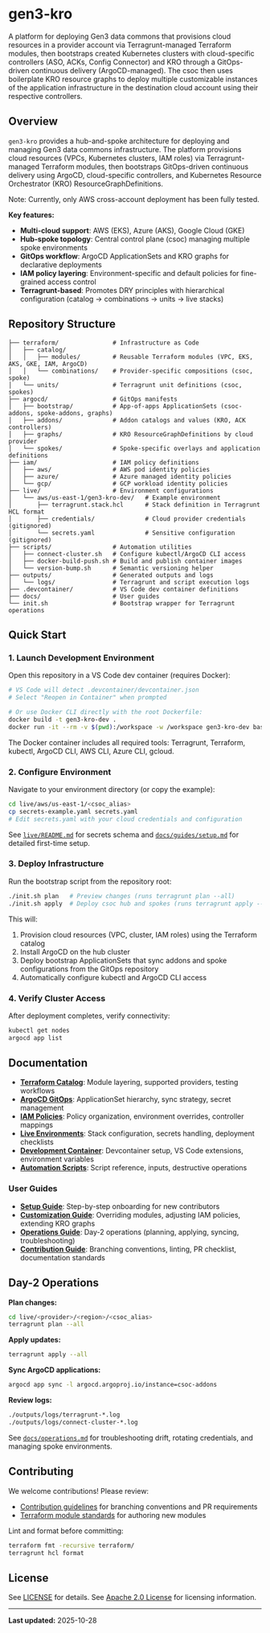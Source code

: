 # gen3-kro

A platform for deploying Gen3 data commons that provisions cloud resources in a provider account via Terragrunt-managed Terraform modules, then bootstraps created Kubernetes clusters with cloud-specific controllers (ASO, ACKs, Config Connector) and KRO through a GitOps-driven continuous delivery (ArgoCD-managed). The csoc then uses boilerplate KRO resource graphs to deploy multiple customizable instances of the application infrastructure in the destination cloud account using their respective controllers.

## Overview

`gen3-kro` provides a hub-and-spoke architecture for deploying and managing Gen3 data commons infrastructure. The platform provisions cloud resources (VPCs, Kubernetes clusters, IAM roles) via Terragrunt-managed Terraform modules, then bootstraps GitOps-driven continuous delivery using ArgoCD, cloud-specific controllers, and Kubernetes Resource Orchestrator (KRO) ResourceGraphDefinitions.

Note: Currently, only AWS cross-account deployment has been fully tested.

**Key features:**
- **Multi-cloud support**: AWS (EKS), Azure (AKS), Google Cloud (GKE)
- **Hub-spoke topology**:  Central control plane (csoc) managing multiple spoke environments
- **GitOps workflow**:     ArgoCD ApplicationSets and KRO graphs for declarative deployments
- **IAM policy layering**: Environment-specific and default policies for fine-grained access control
- **Terragrunt-based**:    Promotes DRY principles with hierarchical configuration (catalog → combinations → units → live stacks)

## Repository Structure

```
├── terraform/               # Infrastructure as Code
│   ├── catalog/
│   │   ├── modules/         # Reusable Terraform modules (VPC, EKS, AKS, GKE, IAM, ArgoCD)
│   │   └── combinations/    # Provider-specific compositions (csoc, spoke)
│   └── units/               # Terragrunt unit definitions (csoc, spokes)
├── argocd/                  # GitOps manifests
│   ├── bootstrap/           # App-of-apps ApplicationSets (csoc-addons, spoke-addons, graphs)
│   ├── addons/              # Addon catalogs and values (KRO, ACK controllers)
│   ├── graphs/              # KRO ResourceGraphDefinitions by cloud provider
│   └── spokes/              # Spoke-specific overlays and application definitions
├── iam/                     # IAM policy definitions
│   ├── aws/                 # AWS pod identity policies
│   ├── azure/               # Azure managed identity policies
│   └── gcp/                 # GCP workload identity policies
├── live/                    # Environment configurations
│   └── aws/us-east-1/gen3-kro-dev/   # Example environment
│       ├── terragrunt.stack.hcl      # Stack definition in Terragrunt HCL format
│       ├── credentials/              # Cloud provider credentials (gitignored)
│       └── secrets.yaml              # Sensitive configuration (gitignored)
├── scripts/                 # Automation utilities
│   ├── connect-cluster.sh   # Configure kubectl/ArgoCD CLI access
│   ├── docker-build-push.sh # Build and publish container images
│   └── version-bump.sh      # Semantic versioning helper
├── outputs/                 # Generated outputs and logs
│   └── logs/                # Terragrunt and script execution logs
├── .devcontainer/           # VS Code dev container definitions
├── docs/                    # User guides
└── init.sh                  # Bootstrap wrapper for Terragrunt operations
```

## Quick Start

### 1. Launch Development Environment

Open this repository in a VS Code dev container (requires Docker):

```bash
# VS Code will detect .devcontainer/devcontainer.json
# Select "Reopen in Container" when prompted

# Or use Docker CLI directly with the root Dockerfile:
docker build -t gen3-kro-dev .
docker run -it --rm -v $(pwd):/workspace -w /workspace gen3-kro-dev bash
```

The Docker container includes all required tools: Terragrunt, Terraform, kubectl, ArgoCD CLI, AWS CLI, Azure CLI, gcloud.

### 2. Configure Environment

Navigate to your environment directory (or copy the example):

```bash
cd live/aws/us-east-1/<csoc_alias>
cp secrets-example.yaml secrets.yaml
# Edit secrets.yaml with your cloud credentials and configuration
```

See [`live/README.md`](live/README.md) for secrets schema and [`docs/guides/setup.md`](docs/guides/setup.md) for detailed first-time setup.

### 3. Deploy Infrastructure

Run the bootstrap script from the repository root:

```bash
./init.sh plan   # Preview changes (runs terragrunt plan --all)
./init.sh apply  # Deploy csoc hub and spokes (runs terragrunt apply --all)
```

This will:
1. Provision cloud resources (VPC, cluster, IAM roles) using the Terraform catalog
2. Install ArgoCD on the hub cluster
3. Deploy bootstrap ApplicationSets that sync addons and spoke configurations from the GitOps repository
4. Automatically configure kubectl and ArgoCD CLI access

### 4. Verify Cluster Access

After deployment completes, verify connectivity:

```bash
kubectl get nodes
argocd app list
```

## Documentation

- **[Terraform Catalog](terraform/README.md)**: Module layering, supported providers, testing workflows
- **[ArgoCD GitOps](argocd/README.md)**: ApplicationSet hierarchy, sync strategy, secret management
- **[IAM Policies](iam/README.md)**: Policy organization, environment overrides, controller mappings
- **[Live Environments](live/README.md)**: Stack configuration, secrets handling, deployment checklists
- **[Development Container](.devcontainer/README.md)**: Devcontainer setup, VS Code extensions, environment variables
- **[Automation Scripts](scripts/README.md)**: Script reference, inputs, destructive operations

### User Guides

- **[Setup Guide](docs/guides/setup.md)**: Step-by-step onboarding for new contributors
- **[Customization Guide](docs/guides/customization.md)**: Overriding modules, adjusting IAM policies, extending KRO graphs
- **[Operations Guide](docs/guides/operations.md)**: Day-2 operations (planning, applying, syncing, troubleshooting)
- **[Contribution Guide](docs/guides/contributing.md)**: Branching conventions, linting, PR checklist, documentation standards

## Day-2 Operations

**Plan changes:**
```bash
cd live/<provider>/<region>/<csoc_alias>
terragrunt plan --all
```

**Apply updates:**
```bash
terragrunt apply --all
```

**Sync ArgoCD applications:**
```bash
argocd app sync -l argocd.argoproj.io/instance=csoc-addons
```

**Review logs:**
```bash
./outputs/logs/terragrunt-*.log
./outputs/logs/connect-cluster-*.log
```

See [`docs/operations.md`](docs/guides/operations.md) for troubleshooting drift, rotating credentials, and managing spoke environments.

## Contributing

We welcome contributions! Please review:
- [Contribution guidelines](docs/guides/contributing.md) for branching conventions and PR requirements
- [Terraform module standards](terraform/catalog/modules/README.md) for authoring new modules

Lint and format before committing:
```bash
terraform fmt -recursive terraform/
terragrunt hcl format
```

## License

See [LICENSE](LICENSE) for details.
See [Apache 2.0 License](third-party-licenses/apache-2.0) for licensing information.

---
**Last updated:** 2025-10-28
